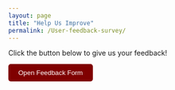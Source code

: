 ```yaml
---
layout: page
title: "Help Us Improve"
permalink: /User-feedback-survey/
---
```


<p>Click the button below to give us your feedback!</p>
<a href="https://docs.google.com/forms/d/e/1FAIpQLSc89UZV9ghgWuaKlfHL_zgEu-t0Nr-zLdx0_r7EZo_QxNtYGw/viewform?usp=header" target="_blank">
  <button style="padding: 10px 20px; background-color: #800000; color: white; border: none; border-radius: 5px;">
    Open Feedback Form
  </button>
</a>

